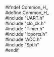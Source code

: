 #ifndef Common_H_  
#define Common_H_  
#include "UART.h"  
#include "clo_ck.h"  
#include "Timer.h"  
#include "Ioports.h"  
#include  "ADC.h"  
#include "Spi.h"  
#endif
